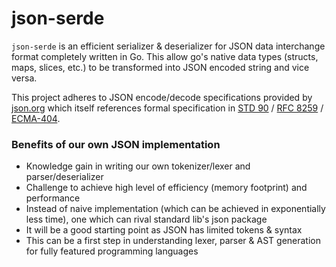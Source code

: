 # json-serde

`json-serde` is an efficient serializer & deserializer for JSON data interchange format completely written in Go. This allow go's native data types (structs, maps, slices, etc.) to be transformed into JSON encoded string and vice versa.

This project adheres to JSON encode/decode specifications provided by [json.org](https://www.json.org/)
which itself references formal specification in [STD 90](https://www.rfc-editor.org/std/std90.txt) / [RFC 8259](https://www.rfc-editor.org/rfc/rfc8259.txt) / [ECMA-404](https://ecma-international.org/wp-content/uploads/ECMA-404_2nd_edition_december_2017.pdf).

### Benefits of our own JSON implementation

- Knowledge gain in writing our own tokenizer/lexer and parser/deserializer
- Challenge to achieve high level of efficiency (memory footprint) and performance
- Instead of naive implementation (which can be achieved in exponentially less time), one which can rival standard lib's json package
- It will be a good starting point as JSON has limited tokens & syntax
- This can be a first step in understanding lexer, parser & AST generation for fully featured programming languages
